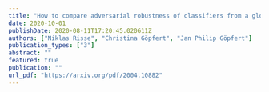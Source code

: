 ```yaml
---
title: "How to compare adversarial robustness of classifiers from a global perspective"
date: 2020-10-01
publishDate: 2020-08-11T17:20:45.020611Z
authors: ["Niklas Risse", "Christina Göpfert", "Jan Philip Göpfert"]
publication_types: ["3"]
abstract: ""
featured: true
publication: ""
url_pdf: "https://arxiv.org/pdf/2004.10882"
---
```


